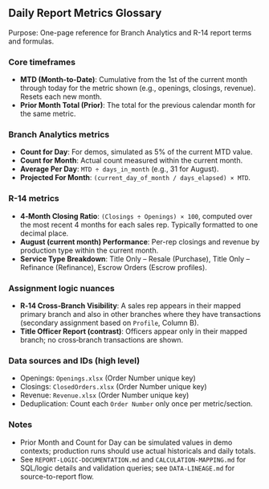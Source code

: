 ## Daily Report Metrics Glossary

Purpose: One-page reference for Branch Analytics and R-14 report terms and formulas.

### Core timeframes
- **MTD (Month-to-Date)**: Cumulative from the 1st of the current month through today for the metric shown (e.g., openings, closings, revenue). Resets each new month.
- **Prior Month Total (Prior)**: The total for the previous calendar month for the same metric.

### Branch Analytics metrics
- **Count for Day**: For demos, simulated as 5% of the current MTD value.
- **Count for Month**: Actual count measured within the current month.
- **Average Per Day**: `MTD ÷ days_in_month` (e.g., 31 for August).
- **Projected For Month**: `(current_day_of_month / days_elapsed) × MTD`.

### R-14 metrics
- **4‑Month Closing Ratio**: `(Closings ÷ Openings) × 100`, computed over the most recent 4 months for each sales rep. Typically formatted to one decimal place.
- **August (current month) Performance**: Per-rep closings and revenue by production type within the current month.
- **Service Type Breakdown**: Title Only – Resale (Purchase), Title Only – Refinance (Refinance), Escrow Orders (Escrow profiles).

### Assignment logic nuances
- **R‑14 Cross‑Branch Visibility**: A sales rep appears in their mapped primary branch and also in other branches where they have transactions (secondary assignment based on `Profile`, Column B).
- **Title Officer Report (contrast)**: Officers appear only in their mapped branch; no cross‑branch transactions are shown.

### Data sources and IDs (high level)
- Openings: `Openings.xlsx` (Order Number unique key)
- Closings: `ClosedOrders.xlsx` (Order Number unique key)
- Revenue: `Revenue.xlsx` (Order Number unique key)
- Deduplication: Count each `Order Number` only once per metric/section.

### Notes
- Prior Month and Count for Day can be simulated values in demo contexts; production runs should use actual historicals and daily totals.
- See `REPORT-LOGIC-DOCUMENTATION.md` and `CALCULATION-MAPPING.md` for SQL/logic details and validation queries; see `DATA-LINEAGE.md` for source-to-report flow.


